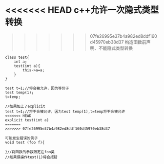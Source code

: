 <<<<<<< HEAD
c++允许一次隐式类型转换
=======
>>>>>>> 07fe26995e37b4a982ed8ddf160d45970eb38d37
构造函数前声明、不能隐式类型转换
```
class test{
	int a;
	test(int a){
		this->a=a;
	}
}

test t=1;//将会被允许，因为等价于
test temp(1);
t=temp;

//如果加上了explicit
test t=1;//将不会被允许，因为test temp(1),t=temp将不会被允许
<<<<<<< HEAD
explicit test(int a)
=======
>>>>>>> 07fe26995e37b4a982ed8ddf160d45970eb38d37

可能发生错误的例子
void test (foo f){
	
}//将函数的参数限定在foo类
//如果误操作test(1)将会报错
```